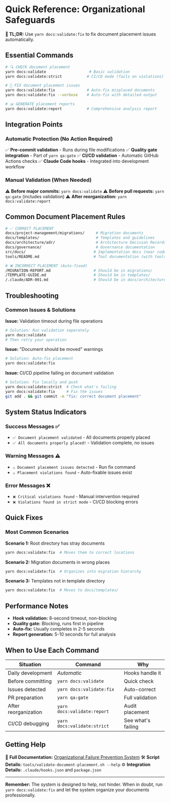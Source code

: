 # Quick Reference: Organizational Safeguards

**🚀 TL;DR:** Use `yarn docs:validate:fix` to fix document placement issues automatically.

## Essential Commands

```bash
# 🔍 CHECK document placement
yarn docs:validate                   # Basic validation
yarn docs:validate:strict           # CI/CD mode (fails on violations)

# 🔧 FIX document placement issues
yarn docs:validate:fix              # Auto-fix misplaced documents
yarn docs:validate:fix --verbose    # Auto-fix with detailed output

# 📊 GENERATE placement reports
yarn docs:validate:report           # Comprehensive analysis report
```

## Integration Points

### Automatic Protection (No Action Required)

✅ **Pre-commit validation** - Runs during file modifications
✅ **Quality gate integration** - Part of `yarn qa:gate`
✅ **CI/CD validation** - Automatic GitHub Actions checks
✅ **Claude Code hooks** - Integrated into development workflow

### Manual Validation (When Needed)

⚠️ **Before major commits:** `yarn docs:validate`
⚠️ **Before pull requests:** `yarn qa:gate` (includes validation)
⚠️ **After reorganization:** `yarn docs:validate:report`

## Common Document Placement Rules

```bash
# ✅ CORRECT PLACEMENT
docs/project-management/migrations/     # Migration documents
docs/templates/                         # Templates and guidelines
docs/architecture/adr/                  # Architecture Decision Records
docs/governance/                        # Governance documentation
src/docs/                              # Implementation docs (near code)
tools/README.md                        # Tool documentation (with tools)

# ❌ INCORRECT PLACEMENT (Auto-fixed)
/MIGRATION-REPORT.md                   # Should be in migrations/
/TEMPLATE-GUIDE.md                     # Should be in templates/
/.claude/ADR-001.md                    # Should be in docs/architecture/adr/
```

## Troubleshooting

### Common Issues & Solutions

**Issue:** Validation timeout during file operations
```bash
# Solution: Run validation separately
yarn docs:validate
# Then retry your operation
```

**Issue:** "Document should be moved" warnings
```bash
# Solution: Auto-fix placement
yarn docs:validate:fix
```

**Issue:** CI/CD pipeline failing on document validation
```bash
# Solution: Fix locally and push
yarn docs:validate:strict  # Check what's failing
yarn docs:validate:fix     # Fix the issues
git add . && git commit -m "fix: correct document placement"
```

## System Status Indicators

### Success Messages ✅
- `✅ Document placement validated` - All documents properly placed
- `✅ All documents properly placed!` - Validation complete, no issues

### Warning Messages ⚠️
- `⚠️ Document placement issues detected` - Run fix command
- `⚠️ Placement violations found` - Auto-fixable issues exist

### Error Messages ❌
- `❌ Critical violations found` - Manual intervention required
- `❌ Violations found in strict mode` - CI/CD blocking errors

## Quick Fixes

### Most Common Scenarios

**Scenario 1:** Root directory has stray documents
```bash
yarn docs:validate:fix  # Moves them to correct locations
```

**Scenario 2:** Migration documents in wrong places
```bash
yarn docs:validate:fix  # Organizes into migration hierarchy
```

**Scenario 3:** Templates not in template directory
```bash
yarn docs:validate:fix  # Moves to docs/templates/
```

## Performance Notes

- **Hook validation:** 8-second timeout, non-blocking
- **Quality gate:** Blocking, runs first in pipeline
- **Auto-fix:** Usually completes in 2-5 seconds
- **Report generation:** 5-10 seconds for full analysis

## When to Use Each Command

| Situation | Command | Why |
|-----------|---------|-----|
| Daily development | *Automatic* | Hooks handle it |
| Before committing | `yarn docs:validate` | Quick check |
| Issues detected | `yarn docs:validate:fix` | Auto-correct |
| PR preparation | `yarn qa:gate` | Full validation |
| After reorganization | `yarn docs:validate:report` | Audit placement |
| CI/CD debugging | `yarn docs:validate:strict` | See what's failing |

## Getting Help

🔗 **Full Documentation:** [Organizational Failure Prevention System](ORGANIZATIONAL-FAILURE-PREVENTION-SYSTEM.md)
🛠️ **Script Details:** `tools/validate-document-placement.sh --help`
⚙️ **Integration Details:** `.claude/hooks.json` and `package.json`

---
**Remember:** The system is designed to help, not hinder. When in doubt, run `yarn docs:validate:fix` and let the system organize your documents professionally.